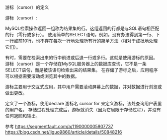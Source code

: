 游标（cursor）的定义


游标（cursor）:

MySQL检索操作返回一组称为结果集的行。这组返回的行都是与SQL语句相匹配的行（零行或多行）。
使用简单的SELECT语句，例如，没有办法得到第一行、下一行或前10行，也不存在每次一行地处理所有行的简单方法（相对于成批地处理它们）。

有时，需要在检索出来的行中前进或后退一行或多行。这就是使用游标的原因。
游标（cursor）是一个存储在MySQL服务器上的数据库查询，它不是一条SELECT语句，而是被该语句检索出来的结果集。
在存储了游标之后，应用程序可以根据需要滚动或浏览其中的数据。

游标主要用于交互式应用，其中用户需要滚动屏幕上的数据，并对数据进行浏览或做出更改。


定义了一个游标，使用declare 游标名 cursor for 来定义游标，该处查询用户表里的用户名， 存储过程处理完成后，游标就消失（因为它局限于存储过程），并没有任何返回和输出。



参考
https://segmentfault.com/a/1190000005807737
https://blog.csdn.net/liguo9860/article/details/50848216


